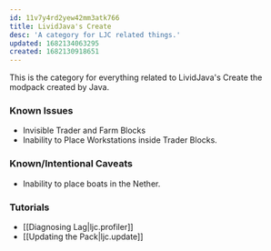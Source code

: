 ```yaml
---
id: 11v7y4rd2yew42mm3atk766
title: LividJava's Create
desc: 'A category for LJC related things.'
updated: 1682134063295
created: 1682130918651
---
```

This is the category for everything related to LividJava's Create the modpack created by Java.

### Known Issues
 - Invisible Trader and Farm Blocks
 - Inability to Place Workstations inside Trader Blocks.

### Known/Intentional Caveats
 - Inability to place boats in the Nether.

### Tutorials
 - [[Diagnosing Lag|ljc.profiler]]
 - [[Updating the Pack|ljc.update]]